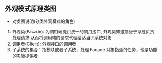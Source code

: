 ## 外观模式原理类图

*   对类图说明(分类外观模式的角色)

1.  外观类(Facade): 为调用端提供统一的调用接口, 外观类知道哪些子系统负责处理请求,从而将调用端的请求代理给适当子系统对象
2.  调用者(Client): 外观接口的调用者
3.  子系统的集合：指模块或者子系统，处理 Facade 对象指派的任务，他是功能的实际提供者
